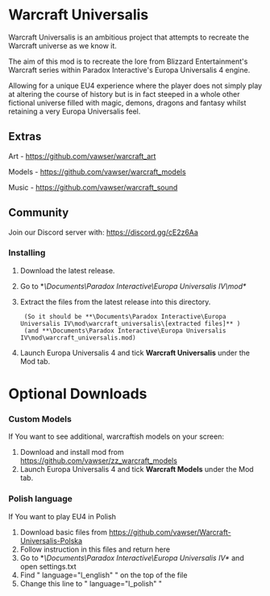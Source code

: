 # Warcraft Universalis
Warcraft Universalis is an ambitious project that attempts to recreate the Warcraft universe as we know it.

The aim of this mod is to recreate the lore from Blizzard Entertainment's Warcraft series within Paradox Interactive's Europa Universalis 4 engine.

Allowing for a unique EU4 experience where the player does not simply play at altering the course of history but is in fact steeped in a whole other fictional universe filled with magic, demons, dragons and fantasy whilst retaining a very Europa Universalis feel. 

## Extras
Art - https://github.com/vawser/warcraft_art 

Models - https://github.com/vawser/warcraft_models 

Music - https://github.com/vawser/warcraft_sound 

## Community

Join our Discord server with: https://discord.gg/cE2z6Aa 

### Installing 
1. Download the latest release.

2. Go to **\Documents\Paradox Interactive\Europa Universalis IV\mod\**

3. Extract the files from the latest release into this directory.

        (So it should be **\Documents\Paradox Interactive\Europa Universalis IV\mod\warcraft_universalis\[extracted files]** )
        (and **\Documents\Paradox Interactive\Europa Universalis IV\mod\warcraft_universalis.mod)
	
4. Launch Europa Universalis 4 and tick **Warcraft Universalis** under the Mod tab.

# Optional Downloads

### Custom Models
If You want to see additional, warcraftish models on your screen:

1. Download and install mod from https://github.com/vawser/zz_warcraft_models
2. Launch Europa Universalis 4 and tick **Warcraft Models** under the Mod tab.

### Polish language
If You want to play EU4 in Polish

1. Download basic files from https://github.com/vawser/Warcraft-Universalis-Polska
2. Follow instruction in this files and return here
3. Go to **\Documents\Paradox Interactive\Europa Universalis IV\** and open settings.txt
4. Find " language="l_english" " on the top of the file
5. Change this line to " language="l_polish" "

